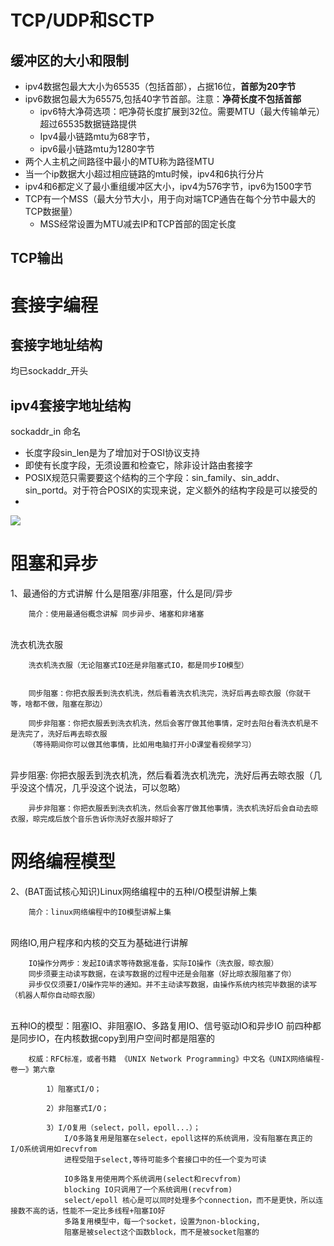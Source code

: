 # TCP/UDP和SCTP

## 缓冲区的大小和限制

+ ipv4数据包最大大小为65535（包括首部），占据16位，**首部为20字节**
+ ipv6数据包最大为65575,包括40字节首部。注意：**净荷长度不包括首部**
  + ipv6特大净荷选项：吧净荷长度扩展到32位。需要MTU（最大传输单元）超过65535数据链路提供
  + Ipv4最小链路mtu为68字节，
  + ipv6最小链路mtu为1280字节
+ 两个人主机之间路径中最小的MTU称为路径MTU
+ 当一个ip数据大小超过相应链路的mtu时候，ipv4和6执行分片
+ ipv4和6都定义了最小重组缓冲区大小，ipv4为576字节，ipv6为1500字节
+ TCP有一个MSS（最大分节大小，用于向对端TCP通告在每个分节中最大的TCP数据量）
  + MSS经常设置为MTU减去IP和TCP首部的固定长度

## TCP输出



# 套接字编程

## 套接字地址结构

均已sockaddr_开头

## ipv4套接字地址结构

sockaddr_in 命名

+ 长度字段sin_len是为了增加对于OSI协议支持
+ 即使有长度字段，无须设置和检查它，除非设计路由套接字
+ POSIX规范只需要要这个结构的三个字段：sin_family、sin_addr、sin_portd。对于符合POSIX的实现来说，定义额外的结构字段是可以接受的
+ 

![](D:\java\自学笔记\个人总结\2019.1\网络编程截图\Snipaste_2019-01-20_11-40-36.png)



#  阻塞和异步

1、最通俗的方式讲解 什么是阻塞/非阻塞，什么是同/异步

        简介：使用最通俗概念讲解 同步异步、堵塞和非堵塞


​        
        洗衣机洗衣服
    
        洗衣机洗衣服（无论阻塞式IO还是非阻塞式IO，都是同步IO模型）


        同步阻塞：你把衣服丢到洗衣机洗，然后看着洗衣机洗完，洗好后再去晾衣服（你就干等，啥都不做，阻塞在那边） 
    
        同步非阻塞：你把衣服丢到洗衣机洗，然后会客厅做其他事情，定时去阳台看洗衣机是不是洗完了，洗好后再去晾衣服
        （等待期间你可以做其他事情，比如用电脑打开小D课堂看视频学习）


​        
        异步阻塞: 你把衣服丢到洗衣机洗，然后看着洗衣机洗完，洗好后再去晾衣服（几乎没这个情况，几乎没这个说法，可以忽略）
        
        异步非阻塞：你把衣服丢到洗衣机洗，然后会客厅做其他事情，洗衣机洗好后会自动去晾衣服，晾完成后放个音乐告诉你洗好衣服并晾好了
# 网络编程模型

 2、(BAT面试核心知识)Linux网络编程中的五种I/O模型讲解上集
        
        简介：linux网络编程中的IO模型讲解上集


​        
        网络IO,用户程序和内核的交互为基础进行讲解
    
        IO操作分两步：发起IO请求等待数据准备，实际IO操作（洗衣服，晾衣服）
        同步须要主动读写数据，在读写数据的过程中还是会阻塞（好比晾衣服阻塞了你） 
        异步仅仅须要I/O操作完毕的通知。并不主动读写数据，由操作系统内核完毕数据的读写（机器人帮你自动晾衣服）


​        
        五种IO的模型：阻塞IO、非阻塞IO、多路复用IO、信号驱动IO和异步IO
        前四种都是同步IO，在内核数据copy到用户空间时都是阻塞的


        权威：RFC标准，或者书籍 《UNIX Network Programming》中文名《UNIX网络编程-卷一》第六章
    
            1）阻塞式I/O；
    
            2）非阻塞式I/O；
    
            3）I/O复用（select，poll，epoll...）；
                I/O多路复用是阻塞在select，epoll这样的系统调用，没有阻塞在真正的I/O系统调用如recvfrom
                进程受阻于select,等待可能多个套接口中的任一个变为可读
    
                IO多路复用使用两个系统调用(select和recvfrom)
                blocking IO只调用了一个系统调用(recvfrom)
                select/epoll 核心是可以同时处理多个connection，而不是更快，所以连接数不高的话，性能不一定比多线程+阻塞IO好
                多路复用模型中，每一个socket，设置为non-blocking,
                阻塞是被select这个函数block，而不是被socket阻塞的